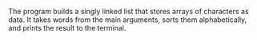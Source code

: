 The program builds a singly linked list that stores arrays of characters as data.
It takes words from the main arguments, sorts them alphabetically, and prints the result to the terminal.
